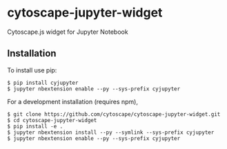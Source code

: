 cytoscape-jupyter-widget
===============================

Cytoscape.js widget for Jupyter Notebook

Installation
------------

To install use pip:

    $ pip install cyjupyter
    $ jupyter nbextension enable --py --sys-prefix cyjupyter


For a development installation (requires npm),

    $ git clone https://github.com/cytoscape/cytoscape-jupyter-widget.git
    $ cd cytoscape-jupyter-widget
    $ pip install -e .
    $ jupyter nbextension install --py --symlink --sys-prefix cyjupyter
    $ jupyter nbextension enable --py --sys-prefix cyjupyter
